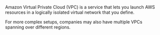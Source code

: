 
Amazon Virtual Private Cloud (VPC) is a service that lets you launch AWS resources in a logically isolated virtual network that you define.

For more complex setups, companies may also have multiple VPCs spanning over different regions.
